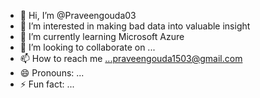 - 👋 Hi, I’m @Praveengouda03
- 👀 I’m interested in making bad data into valuable insight
- 🌱 I’m currently learning Microsoft Azure
- 💞️ I’m looking to collaborate on ...
- 📫 How to reach me ...praveengouda1503@gmail.com
- 😄 Pronouns: ...
- ⚡ Fun fact: ...

<!---
Praveengouda03/Praveengouda03 is a ✨ special ✨ repository because its `README.md` (this file) appears on your GitHub profile.
You can click the Preview link to take a look at your changes.
--->
